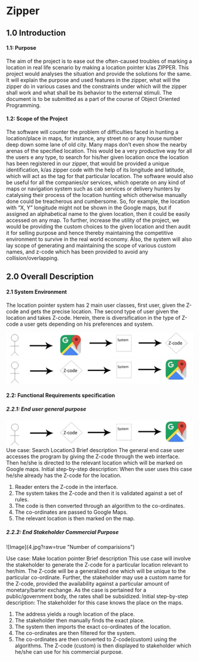 # Zipper
<h2>1.0 Introduction</h2>

<h4>1.1: Purpose</h4>

The aim of the project is to ease out the often-caused troubles of marking a location in real life scenario by making a location pointer k/as ZIPPER. This project would analyses the situation and provide the solutions for the same. It will explain the purpose and used features in the zipper, what will the zipper do in various cases and the constraints under which will the zipper shall work and what shall be its behavior to the external stimuli. The document is to be submitted as a part of the course of Object Oriented Programming. 

<h4>1.2: Scope of the Project</h4>
The software will counter the problem of difficulties faced in hunting a location/place in maps, for instance, any street no or any house number deep down some lane of old city. Many maps don’t even show the nearby arenas of the specified location. This would be a very productive way for all the users e any type, to search for his/her given location once the location has been registered in our zipper, that would be provided a unique identification, k/as zipper code with the help of its longitude and latitude, which will act as the tag for that particular location. The software would also be useful for all the companies/or services, which operate on any kind of maps or navigation system such as cab services or delivery hunters by catalysing their process of the location hunting which otherwise manually done could be treacherous and cumbersome. So, for example, the location with “X, Y” longitude might not be shown in the Google maps, but if assigned an alphabetical name to the given location, then it could be easily accessed on any map. To further, increase the utility of the project, we would be providing the custom choices to the given location and then audit it for selling purpose and hence thereby maintaining the competitive environment to survive in the real world economy. Also, the system will also lay scope of generating and maintaining the scope of various custom names, and z-code which has been provided to avoid any collision/overlapping.   

<h2>2.0 Overall Description</h2>
<h4>2.1 System Environment</h4>
The location pointer system has 2 main user classes, first user, given the Z-code and gets the precise location. The second type of user given the location and takes Z-code. Herein, there is diversification in the type of Z-code a user gets depending on his preferences and system. 

![Image](1.jpg?raw=true "Number of comparisions")
![Image](2.jpg?raw=true "Number of comparisions")

<h4>2.2: Functional Requirements specification</h4> 
<h5>2.2.1: End user general purpose</h5>

![Image](3.jpg?raw=true "Number of comparisions")
Use case: Search Location3
Brief description
The general end case user accesses the program by giving the Z-code through the web interface. Then he/she is directed to the relevant location which will be marked on Google maps.
Initial step-by-step description:
When the user uses this case he/she already has the Z-code for the location.
1.	Reader enters the Z-code in the interface.
2.	The system takes the Z-code and then it is validated against a set of rules. 
3.	The code is then converted through an algorithm to the co-ordinates.
4.	The co-ordinates are passed to Google Maps.
5.	The relevant location is then marked on the map. 

<h5>2.2.2: End Stakeholder Commercial Purpose</h5>
 ![Image](4.jpg?raw=true "Number of comparisions")

Use case: Make location pointer
Brief description
This use case will involve the stakeholder to generate the Z-code for a particular location relevant to her/him. The Z-code will be a generalized one which will be unique to the particular co-ordinate. Further, the stakeholder may use a custom name for the Z-code, provided the availability against a particular amount of monetary/barter exchange. As the case is pertained for a public/government body, the rates shall be subsidized. 
Initial step-by-step description:  The stakeholder for this case knows the place on the maps.
1.	The address yields a rough location of the place.
2.	The stakeholder then manually finds the exact place.
3.	The system then imports the exact co-ordinates of the location.
4.	The co-ordinates are then filtered for the system.
5.	The co-ordinates are then converted to Z-code(custom) using the algorithms.
The Z-code (custom) is then displayed to stakeholder which he/she can use for his commercial purpose. 


